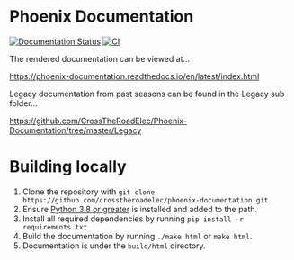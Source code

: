 # Phoenix Documentation

[![Documentation Status](https://readthedocs.org/projects/phoenix-documentation/badge/?version=stable)](https://docs.ctre-phoenix.com/en/stable/?badge=stable) [![CI](https://github.com/CrossTheRoadElec/Phoenix-Documentation/actions/workflows/CI.yml/badge.svg)](https://github.com/CrossTheRoadElec/Phoenix-Documentation/actions/workflows/CI.yml)

The rendered documentation can be viewed at...

https://phoenix-documentation.readthedocs.io/en/latest/index.html

Legacy documentation from past seasons can be found in the Legacy sub folder...

https://github.com/CrossTheRoadElec/Phoenix-Documentation/tree/master/Legacy

# Building locally

1. Clone the repository with `git clone https://github.com/crosstheroadelec/phoenix-documentation.git`
2. Ensure [Python 3.8 or greater](https://www.python.org/) is installed and added to the path.
3. Install all required dependencies by running `pip install -r requirements.txt`
4. Build the documentation by running `./make html` or `make html`.
5. Documentation is under the `build/html` directory.
